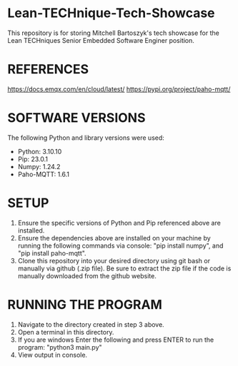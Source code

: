 # Lean-TECHnique-Tech-Showcase
This repository is for storing Mitchell Bartoszyk's tech showcase for the Lean TECHniques Senior Embedded Software Enginer position.

# REFERENCES
https://docs.emqx.com/en/cloud/latest/
https://pypi.org/project/paho-mqtt/

# SOFTWARE VERSIONS
The following Python and library versions were used:
- Python: 3.10.10
- Pip: 23.0.1
- Numpy: 1.24.2
- Paho-MQTT: 1.6.1

# SETUP
1. Ensure the specific versions of Python and Pip referenced above are installed.
2. Ensure the dependencies above are installed on your machine by running the following commands via console: "pip install numpy", and "pip install paho-mqtt".
3. Clone this repository into your desired directory using git bash or manually via github (.zip file). Be sure to extract the zip file if the code is manually downloaded from the github website.

# RUNNING THE PROGRAM
1. Navigate to the directory created in step 3 above.
2. Open a terminal in this directory. 
3. If you are windows Enter the following and press ENTER to run the program: "python3 main.py"
4. View output in console. 